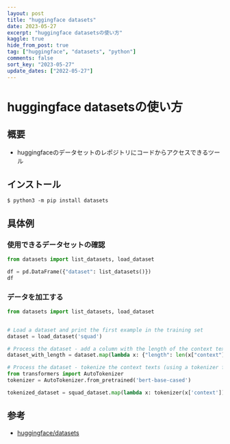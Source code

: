 ```yaml
---
layout: post
title: "huggingface datasets"
date: 2023-05-27
excerpt: "huggingface datasetsの使い方"
kaggle: true
hide_from_post: true
tag: ["huggingface", "datasets", "python"]
comments: false
sort_key: "2023-05-27"
update_dates: ["2022-05-27"]
---
```


# huggingface datasetsの使い方

## 概要
 - huggingfaceのデータセットのレポジトリにコードからアクセスできるツール

## インストール

```console
$ python3 -m pip install datasets
```

## 具体例

### 使用できるデータセットの確認

```python
from datasets import list_datasets, load_dataset

df = pd.DataFrame({"dataset": list_datasets()})
df
```

### データを加工する

```python
from datasets import list_datasets, load_dataset


# Load a dataset and print the first example in the training set
dataset = load_dataset('squad')

# Process the dataset - add a column with the length of the context texts
dataset_with_length = dataset.map(lambda x: {"length": len(x["context"])})

# Process the dataset - tokenize the context texts (using a tokenizer from the 🤗 Transformers library)
from transformers import AutoTokenizer
tokenizer = AutoTokenizer.from_pretrained('bert-base-cased')

tokenized_dataset = squad_dataset.map(lambda x: tokenizer(x['context']), batched=True)
```

## 参考
 - [huggingface/datasets](https://github.com/huggingface/datasets)
